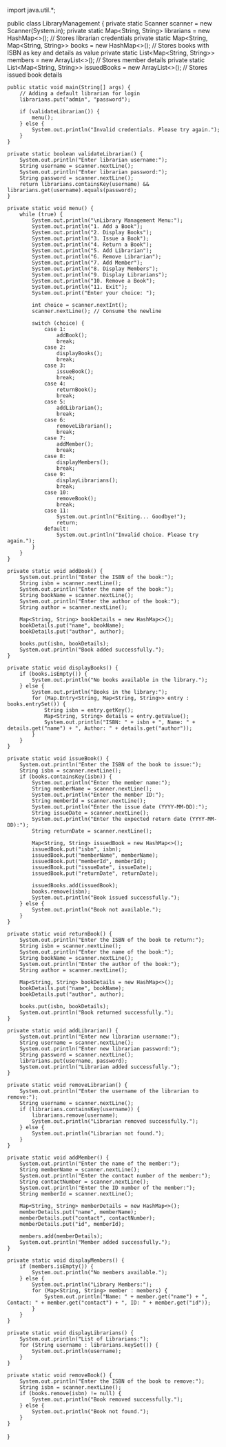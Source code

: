 import java.util.*;

public class LibraryManagement {
    private static Scanner scanner = new Scanner(System.in);
    private static Map<String, String> librarians = new HashMap<>(); // Stores librarian credentials
    private static Map<String, Map<String, String>> books = new HashMap<>(); // Stores books with ISBN as key and details as value
    private static List<Map<String, String>> members = new ArrayList<>(); // Stores member details
    private static List<Map<String, String>> issuedBooks = new ArrayList<>(); // Stores issued book details

    public static void main(String[] args) {
        // Adding a default librarian for login
        librarians.put("admin", "password");

        if (validateLibrarian()) {
            menu();
        } else {
            System.out.println("Invalid credentials. Please try again.");
        }
    }

    private static boolean validateLibrarian() {
        System.out.println("Enter librarian username:");
        String username = scanner.nextLine();
        System.out.println("Enter librarian password:");
        String password = scanner.nextLine();
        return librarians.containsKey(username) && librarians.get(username).equals(password);
    }

    private static void menu() {
        while (true) {
            System.out.println("\nLibrary Management Menu:");
            System.out.println("1. Add a Book");
            System.out.println("2. Display Books");
            System.out.println("3. Issue a Book");
            System.out.println("4. Return a Book");
            System.out.println("5. Add Librarian");
            System.out.println("6. Remove Librarian");
            System.out.println("7. Add Member");
            System.out.println("8. Display Members");
            System.out.println("9. Display Librarians");
            System.out.println("10. Remove a Book");
            System.out.println("11. Exit");
            System.out.print("Enter your choice: ");

            int choice = scanner.nextInt();
            scanner.nextLine(); // Consume the newline

            switch (choice) {
                case 1:
                    addBook();
                    break;
                case 2:
                    displayBooks();
                    break;
                case 3:
                    issueBook();
                    break;
                case 4:
                    returnBook();
                    break;
                case 5:
                    addLibrarian();
                    break;
                case 6:
                    removeLibrarian();
                    break;
                case 7:
                    addMember();
                    break;
                case 8:
                    displayMembers();
                    break;
                case 9:
                    displayLibrarians();
                    break;
                case 10:
                    removeBook();
                    break;
                case 11:
                    System.out.println("Exiting... Goodbye!");
                    return;
                default:
                    System.out.println("Invalid choice. Please try again.");
            }
        }
    }

    private static void addBook() {
        System.out.println("Enter the ISBN of the book:");
        String isbn = scanner.nextLine();
        System.out.println("Enter the name of the book:");
        String bookName = scanner.nextLine();
        System.out.println("Enter the author of the book:");
        String author = scanner.nextLine();

        Map<String, String> bookDetails = new HashMap<>();
        bookDetails.put("name", bookName);
        bookDetails.put("author", author);

        books.put(isbn, bookDetails);
        System.out.println("Book added successfully.");
    }

    private static void displayBooks() {
        if (books.isEmpty()) {
            System.out.println("No books available in the library.");
        } else {
            System.out.println("Books in the library:");
            for (Map.Entry<String, Map<String, String>> entry : books.entrySet()) {
                String isbn = entry.getKey();
                Map<String, String> details = entry.getValue();
                System.out.println("ISBN: " + isbn + ", Name: " + details.get("name") + ", Author: " + details.get("author"));
            }
        }
    }

    private static void issueBook() {
        System.out.println("Enter the ISBN of the book to issue:");
        String isbn = scanner.nextLine();
        if (books.containsKey(isbn)) {
            System.out.println("Enter the member name:");
            String memberName = scanner.nextLine();
            System.out.println("Enter the member ID:");
            String memberId = scanner.nextLine();
            System.out.println("Enter the issue date (YYYY-MM-DD):");
            String issueDate = scanner.nextLine();
            System.out.println("Enter the expected return date (YYYY-MM-DD):");
            String returnDate = scanner.nextLine();

            Map<String, String> issuedBook = new HashMap<>();
            issuedBook.put("isbn", isbn);
            issuedBook.put("memberName", memberName);
            issuedBook.put("memberId", memberId);
            issuedBook.put("issueDate", issueDate);
            issuedBook.put("returnDate", returnDate);

            issuedBooks.add(issuedBook);
            books.remove(isbn);
            System.out.println("Book issued successfully.");
        } else {
            System.out.println("Book not available.");
        }
    }

    private static void returnBook() {
        System.out.println("Enter the ISBN of the book to return:");
        String isbn = scanner.nextLine();
        System.out.println("Enter the name of the book:");
        String bookName = scanner.nextLine();
        System.out.println("Enter the author of the book:");
        String author = scanner.nextLine();

        Map<String, String> bookDetails = new HashMap<>();
        bookDetails.put("name", bookName);
        bookDetails.put("author", author);

        books.put(isbn, bookDetails);
        System.out.println("Book returned successfully.");
    }

    private static void addLibrarian() {
        System.out.println("Enter new librarian username:");
        String username = scanner.nextLine();
        System.out.println("Enter new librarian password:");
        String password = scanner.nextLine();
        librarians.put(username, password);
        System.out.println("Librarian added successfully.");
    }

    private static void removeLibrarian() {
        System.out.println("Enter the username of the librarian to remove:");
        String username = scanner.nextLine();
        if (librarians.containsKey(username)) {
            librarians.remove(username);
            System.out.println("Librarian removed successfully.");
        } else {
            System.out.println("Librarian not found.");
        }
    }

    private static void addMember() {
        System.out.println("Enter the name of the member:");
        String memberName = scanner.nextLine();
        System.out.println("Enter the contact number of the member:");
        String contactNumber = scanner.nextLine();
        System.out.println("Enter the ID number of the member:");
        String memberId = scanner.nextLine();

        Map<String, String> memberDetails = new HashMap<>();
        memberDetails.put("name", memberName);
        memberDetails.put("contact", contactNumber);
        memberDetails.put("id", memberId);

        members.add(memberDetails);
        System.out.println("Member added successfully.");
    }

    private static void displayMembers() {
        if (members.isEmpty()) {
            System.out.println("No members available.");
        } else {
            System.out.println("Library Members:");
            for (Map<String, String> member : members) {
                System.out.println("Name: " + member.get("name") + ", Contact: " + member.get("contact") + ", ID: " + member.get("id"));
            }
        }
    }

    private static void displayLibrarians() {
        System.out.println("List of Librarians:");
        for (String username : librarians.keySet()) {
            System.out.println(username);
        }
    }

    private static void removeBook() {
        System.out.println("Enter the ISBN of the book to remove:");
        String isbn = scanner.nextLine();
        if (books.remove(isbn) != null) {
            System.out.println("Book removed successfully.");
        } else {
            System.out.println("Book not found.");
        }
    }
}
